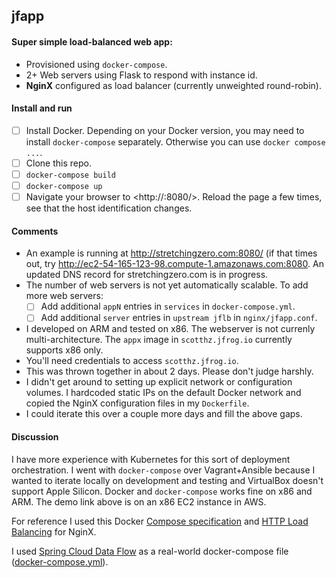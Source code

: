 ## jfapp

#### Super simple load-balanced web app:

* Provisioned using `docker-compose`.
* 2+ Web servers using Flask to respond with instance id.
* **NginX** configured as load balancer (currently unweighted round-robin).

#### Install and run

* [ ] Install Docker. Depending on your Docker version, you may need to install `docker-compose` separately. Otherwise you can use `docker compose ...`.
* [ ] Clone this repo.
* [ ] `docker-compose build`
* [ ] `docker-compose up`
* [ ] Navigate your browser to <http://<HOST>:8080/>. Reload the page a few times, see that the host identification changes.

#### Comments

* An example is running at <http://stretchingzero.com:8080/> (if that times out, try <http://ec2-54-165-123-98.compute-1.amazonaws.com:8080>. An updated DNS record for stretchingzero.com is in progress.
* The number of web servers is not yet automatically scalable. To add more web servers:
  * [ ] Add additional `appN` entries in `services` in `docker-compose.yml`.
  * [ ] Add additional `server` entries in `upstream jflb` in `nginx/jfapp.conf`.
* I developed on ARM  and tested on x86. The webserver is not currenly multi-architecture. The `appx` image in `scotthz.jfrog.io` currently supports x86 only.
* You'll need credentials to access `scotthz.jfrog.io`. 
* This was thrown together in about 2 days. Please don't judge harshly.
* I didn't get around to setting up explicit network or configuration volumes. I hardcoded static IPs on the default Docker network and copied the NginX configuration files in my `Dockerfile`.
* I could iterate this over a couple more days and fill the above gaps.

#### Discussion

I have more experience with Kubernetes for this sort of deployment orchestration. I went with `docker-compose` over Vagrant+Ansible because I wanted to iterate locally on development and testing and VirtualBox doesn't support Apple Silicon. Docker and `docker-compose` works fine on x86 and ARM. The demo link above is on an x86 EC2 instance in AWS.

For reference I used this Docker [Compose specification](https://docs.docker.com/compose/compose-file/) and [HTTP Load Balancing](https://docs.nginx.com/nginx/admin-guide/load-balancer/http-load-balancer/) for NginX.

I used [Spring Cloud Data Flow](https://dataflow.spring.io/docs/installation/local/docker/) as a real-world docker-compose file ([docker-compose.yml](https://raw.githubusercontent.com/spring-cloud/spring-cloud-dataflow/v2.9.1/src/docker-compose/docker-compose.yml)).